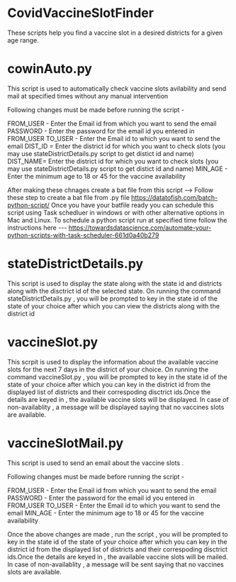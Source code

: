# CovidVaccineSlotFinder

These scripts help you find a vaccine slot in a desired districts for a given age range.


# cowinAuto.py

This script is used to automatically check vaccine slots avilability and send mail at specified times without any manual intervention

Following changes must be made before running the script - 

FROM_USER - Enter the Email id from which you want to send the email 
PASSWORD - Enter the password for the email id you entered in FROM_USER
TO_USER - Enter the Email id to which you want to send the email 
DIST_ID =  Enter the district id for which you want to check slots (you may use stateDistrictDetails.py script to get distict id and name)
DIST_NAME= Enter the district id for which you want to check slots (you may use stateDistrictDetails.py script to get distict id and name)
MIN_AGE - Enter the minimum age to 18 or 45 for the vaccine availability 


After making these chnages create a bat file from this script --> Follow these step to create a bat file from .py file https://datatofish.com/batch-python-script/
Once you have your batfile ready you can schedule this script using Task schedluer in windows or with other alternative options in Mac and Linux.
To schedule a python script run at specified time follow the instructions here --- https://towardsdatascience.com/automate-your-python-scripts-with-task-scheduler-661d0a40b279


# stateDistrictDetails.py 

This script is used to display the state along with the state id and districts along with the disctrict id of the selected state. 
On running the command stateDistrictDetails.py , you will be prompted to key in the state id of the state of your choice after which you can view the districts along with the district id 


# vaccineSlot.py

This scrpit is used to display the information about the available vaccine slots for the next 7 days in the district of your choice.
On running the command vaccineSlot.py , you will be prompted to key in the state id of the state of your choice after which you can key in the district id from the displayed list of districts and their correspoding disctrict ids.Once the details are keyed in , the available vaccine slots will be displayed. In case of non-availablity , a message will be displayed saying that no vaccines slots are available.

# vaccineSlotMail.py

This script is used to send an email about the vaccine slots .

Following changes must be made before running the script - 

FROM_USER - Enter the Email id from which you want to send the email 
PASSWORD - Enter the password for the email id you entered in FROM_USER
TO_USER - Enter the Email id to which you want to send the email 
MIN_AGE - Enter the minimum age to 18 or 45 for the vaccine availability 

Once the above changes are made , run the script , you will be prompted to key in the state id of the state of your choice after which you can key in the district id from the displayed list of districts and their correspoding disctrict ids.Once the details are keyed in , the available vaccine slots will be mailed. In case of non-availablity , a message will be sent saying that no vaccines slots are available.
